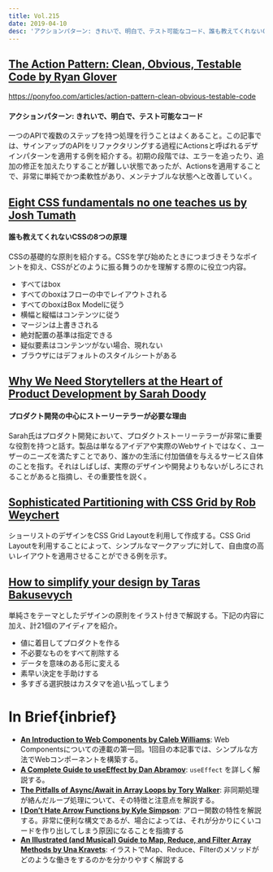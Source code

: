 ```yaml
---
title: Vol.215
date: 2019-04-10
desc: 'アクションパターン: きれいで、明白で、テスト可能なコード、誰も教えてくれないCSSの8つの原理、プロダクト開発の中心にストーリーテラーが必要な理由、ほか計10リンク'
---
```


## [The Action Pattern: Clean, Obvious, Testable Code by Ryan Glover](https://ponyfoo.com/articles/action-pattern-clean-obvious-testable-code)
https://ponyfoo.com/articles/action-pattern-clean-obvious-testable-code

#### アクションパターン: きれいで、明白で、テスト可能なコード

一つのAPIで複数のステップを持つ処理を行うことはよくあること。この記事では、サインアップのAPIをリファクタリングする過程にActionsと呼ばれるデザインパターンを適用する例を紹介する。初期の段階では、エラーを追ったり、追加の修正を加えたりすることが難しい状態であったが、Actionsを適用することで、非常に単純でかつ柔軟性があり、メンテナブルな状態へと改善していく。

## [Eight CSS fundamentals no one teaches us by Josh Tumath](https://joshtumath.uk/2019/04/03/eight-css-fundamentals-no-one-teaches-us.html)

#### 誰も教えてくれないCSSの8つの原理

CSSの基礎的な原則を紹介する。CSSを学び始めたときにつまづきそうなポイントを抑え、CSSがどのように振る舞うのかを理解する際のに役立つ内容。

- すべてはbox
- すべてのboxはフローの中でレイアウトされる
- すべてのboxはBox Modelに従う
- 横幅と縦幅はコンテンツに従う
- マージンは上書きされる
- 絶対配置の基準は指定できる
- 疑似要素はコンテンツがない場合、現れない
- ブラウザにはデフォルトのスタイルシートがある

## [Why We Need Storytellers at the Heart of Product Development by Sarah Doody](https://uxmag.com/articles/why-we-need-storytellers-at-the-heart-of-product-development)

#### プロダクト開発の中心にストーリーテラーが必要な理由

Sarah氏はプロダクト開発において、プロダクトストーリーテラーが非常に重要な役割を持つと話す。製品は単なるアイデアや実際のWebサイトではなく、ユーザーのニーズを満たすことであり、誰かの生活に付加価値を与えるサービス自体のことを指す。それはしばしば、実際のデザインや開発よりもないがしろにされることがあると指摘し、その重要性を説く。

## [Sophisticated Partitioning with CSS Grid by Rob Weychert](https://v6.robweychert.com/blog/2019/03/css-grid-sophisticated-partitioning/)

ショーリストのデザインをCSS Grid Layoutを利用して作成する。CSS Grid Layoutを利用することによって、シンプルなマークアップに対して、自由度の高いレイアウトを適用させることができる例を示す。

## [How to simplify your design by Taras Bakusevych](https://uxplanet.org/how-to-simplify-your-design-69d97fde11b9)

単純さをテーマとしたデザインの原則をイラスト付きで解説する。下記の内容に加え、計21個のアイディアを紹介。

- 値に着目してプロダクトを作る
- 不必要なものをすべて削除する
- データを意味のある形に変える
- 素早い決定を手助けする
- 多すぎる選択肢はカスタマを追い払ってしまう

# In Brief{inbrief}
- [**An Introduction to Web Components by Caleb Williams**](https://css-tricks.com/an-introduction-to-web-components/): Web Componentsについての連載の第一回。1回目の本記事では、シンプルな方法でWebコンポーネントを構築する。
- [**A Complete Guide to useEffect by Dan Abramov**](https://overreacted.io/a-complete-guide-to-useeffect/): `useEffect` を詳しく解説する。
- [**The Pitfalls of Async/Await in Array Loops by Tory Walker**](https://medium.com/dailyjs/the-pitfalls-of-async-await-in-array-loops-cf9cf713bfeb): 非同期処理が絡んだループ処理について、その特徴と注意点を解説する。
- [**I Don’t Hate Arrow Functions by Kyle Simpson**](https://davidwalsh.name/i-dont-hate-arrow-functions): アロー関数の特性を解説する。非常に便利な構文であるが、場合によっては、それが分かりにくいコードを作り出してしまう原因になることを指摘する
- [**An Illustrated (and Musical) Guide to Map, Reduce, and Filter Array Methods by Una Kravets**](https://css-tricks.com/an-illustrated-and-musical-guide-to-map-reduce-and-filter-array-methods/): イラストでMap、Reduce、Filterのメソッドがどのような働きをするのかを分かりやすく解説する

